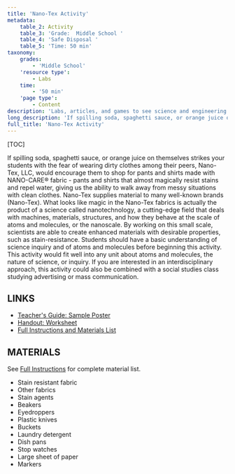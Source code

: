 ```yaml
---
title: 'Nano-Tex Activity'
metadata:
    table_2: Activity
    table_3: 'Grade:  Middle School '
    table_4: 'Safe Disposal '
    table_5: 'Time: 50 min'
taxonomy:
    grades:
        - 'Middle School'
    'resource type':
        - Labs
    time:
        - '50 min'
    'page type':
        - Content
description: 'Labs, articles, and games to see science and engineering through a new lens.'
long_description: 'If spilling soda, spaghetti sauce, or orange juice on themselves strikes your students with the fear of wearing dirty clothes among their peers, Nano-Tex, LLC, would encourage them to shop for pants and shirts made with NANO-CARE® fabric - pants and shirts that almost magically resist stains and repel water, giving us the ability to walk away from messy situations with clean clothes.'
full_title: 'Nano-Tex Activity'
---
```


[TOC]

If spilling soda, spaghetti sauce, or orange juice on themselves strikes your students with the fear of wearing dirty clothes among their peers, Nano-Tex, LLC, would encourage them to shop for pants and shirts made with NANO-CARE® fabric - pants and shirts that almost magically resist stains and repel water, giving us the ability to walk away from messy situations with clean clothes. Nano-Tex supplies material to many well-known brands (Nano-Tex). What looks like magic in the Nano-Tex fabrics is actually the product of a science called nanotechnology, a cutting-edge field that deals with machines, materials, structures, and how they behave at the scale of atoms and molecules, or the nanoscale. By working on this small scale, scientists are able to create enhanced materials with desirable properties, such as stain-resistance. Students should have a basic understanding of science inquiry and of atoms and molecules before beginning this activity. This activity would fit well into any unit about atoms and molecules, the nature of science, or inquiry. If you are interested in an interdisciplinary approach, this activity could also be combined with a social studies class studying advertising or mass communication.  

## LINKS

* [Teacher's Guide: Sample Poster](http://education.mrsec.wisc.edu/documents/nanoTex-Poster.pdf)
* [Handout: Worksheet](http://education.mrsec.wisc.edu/documents/nanoTex-Worksheets.pdf)
* [Full Instructions and Materials List](http://education.mrsec.wisc.edu/documents/Nano-Tex-_instructions.pdf)



## MATERIALS

See [Full Instructions](http://education.mrsec.wisc.edu/documents/Nano-Tex-_instructions.pdf) for complete material list.
* Stain resistant fabric
* Other fabrics
* Stain agents
* Beakers
* Eyedroppers
* Plastic knives
* Buckets
* Laundry detergent
* Dish pans
* Stop watches
* Large sheet of paper
* Markers
